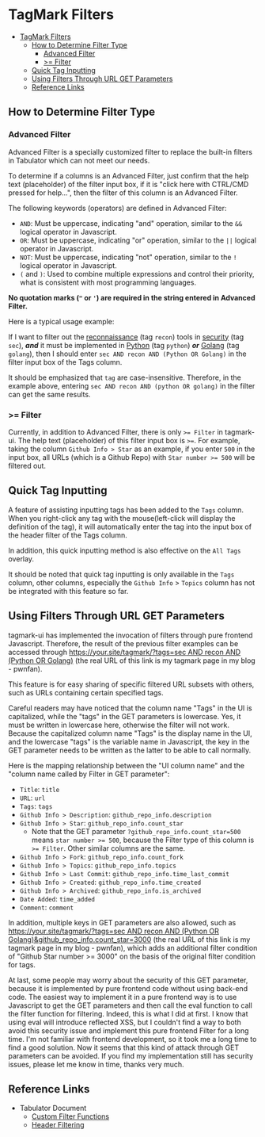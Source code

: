 # TagMark Filters

- [TagMark Filters](#tagmark-filters)
  - [How to Determine Filter Type](#how-to-determine-filter-type)
    - [Advanced Filter](#advanced-filter)
    - [\>= Filter](#-filter)
  - [Quick Tag Inputting](#quick-tag-inputting)
  - [Using Filters Through URL GET Parameters](#using-filters-through-url-get-parameters)
  - [Reference Links](#reference-links)

## How to Determine Filter Type

### Advanced Filter

Advanced Filter is a specially customized filter to replace the built-in filters in Tabulator which can not meet our needs.

To determine if a columns is an Advanced Filter, just confirm that the help text (placeholder) of the filter input box, if it is "click here with CTRL/CMD pressed for help...", then the filter of this column is an Advanced Filter.

The following keywords (operators) are defined in Advanced Filter:

- `AND`: Must be uppercase, indicating "and" operation, similar to the `&&` logical operator in Javascript.
- `OR`: Must be uppercase, indicating "or" operation, similar to the `||` logical operator in Javascript.
- `NOT`: Must be uppercase, indicating "not" operation, similar to the `!` logical operator in Javascript.
- `(` and `)`: Used to combine multiple expressions and control their priority, what is consistent with most programming languages.

**No quotation marks (`"` or `'`) are required in the string entered in Advanced Filter.**

Here is a typical usage example:

If I want to filter out the <u>reconnaissance</u> (tag `recon`) tools in <u>security</u> (tag `sec`), _**and**_ it must be implemented in <u>Python</u> (tag `python`) _**or**_ <u>Golang</u> (tag `golang`), then I should enter `sec AND recon AND (Python OR Golang)` in the filter input box of the Tags column.

It should be emphasized that `tag` are case-insensitive. Therefore, in the example above, entering `sec AND recon AND (python OR golang)` in the filter can get the same results.

### >= Filter

Currently, in addition to Advanced Filter, there is only `>= Filter` in tagmark-ui. The help text (placeholder) of this filter input box is `>=`. For example, taking the column `Github Info > Star` as an example, if you enter `500` in the input box, all URLs (which is a Github Repo) with `Star number >= 500` will be filtered out.

## Quick Tag Inputting

A feature of assisting inputting tags has been added to the `Tags` column. When you right-click any tag with the mouse(left-click will display the  definition of the tag), it will automatically enter the tag into the input box of the header filter of the Tags column.

In addition, this quick inputting method is also effective on the `All Tags` overlay.

It should be noted that quick tag inputting is only available in the `Tags` column, other columns, especially the `Github Info` > `Topics` column has not be integrated with this feature so far.

## Using Filters Through URL GET Parameters

tagmark-ui has implemented the invocation of filters through pure frontend Javascript. Therefore, the result of the previous filter examples can be accessed through [https://your.site/tagmark/?tags=sec AND recon AND (Python OR Golang)](https://pwnfan.github.io/tagmark/?tags=sec%20AND%20recon%20AND%20(Python%20OR%20Golang)) (the real URL of this link is my tagmark page in my blog - pwnfan).

This feature is for easy sharing of specific filtered URL subsets with others, such as URLs containing certain specified tags.

Careful readers may have noticed that the column name "Tags" in the UI is capitalized, while the "tags" in the GET parameters is lowercase. Yes, it must be written in lowercase here, otherwise the filter will not work. Because the capitalized column name "Tags" is the display name in the UI, and the lowercase "tags" is the variable name in Javascript, the key in the GET parameter needs to be written as the latter to be able to call normally.

Here is the mapping relationship between the "UI column name" and the "column name called by Filter in GET parameter":

- `Title`: `title`
- `URL`: `url`
- `Tags`: `tags`
- `Github Info > Description`: `github_repo_info.description`
- `Github Info > Star`: `github_repo_info.count_star`
  - Note that the GET parameter `?github_repo_info.count_star=500` means `star number >= 500`, because the Filter type of this column is `>= Filter`. Other similar columns are the same.
- `Github Info > Fork`: `github_repo_info.count_fork`
- `Github Info > Topics`: `github_repo_info.topics`
- `Github Info > Last Commit`: `github_repo_info.time_last_commit`
- `Github Info > Created`: `github_repo_info.time_created`
- `Github Info > Archived`: `github_repo_info.is_archived`
- `Date Added`: `time_added`
- `Comment`: `comment`

In addition, multiple keys in GET parameters are also allowed, such as [https://your.site/tagmark/?tags=sec AND recon AND (Python OR Golang)&github_repo_info.count_star=3000](https://pwnfan.github.io/tagmark/?tags=sec%20AND%20recon%20AND%20(Python%20OR%20Golang)&github_repo_info.count_star=3000) (the real URL of this link is my tagmark page in my blog - pwnfan), which adds an additional filter condition of "Github Star number >= 3000" on the basis of the original filter condition for tags.

At last, some people may worry about the security of this GET parameter, because it is implemented by pure frontend code without using back-end code. The easiest way to implement it in a pure frontend way is to use Javascript to get the GET parameters and then call the eval function to call the filter function for filtering. Indeed, this is what I did at first. I know that using eval will introduce reflected XSS, but I couldn't find a way to both avoid this security issue and implement this pure frontend Filter for a long time. I'm not familiar with frontend development, so it took me a long time to find a good solution. Now it seems that this kind of attack through GET parameters can be avoided. If you find my implementation still has security issues, please let me know in time, thanks very much.

## Reference Links

- Tabulator Document
  - [Custom Filter Functions](https://tabulator.info/docs/5.4/filter#func-builtin)
  - [Header Filtering](https://tabulator.info/docs/5.4/filter#header)